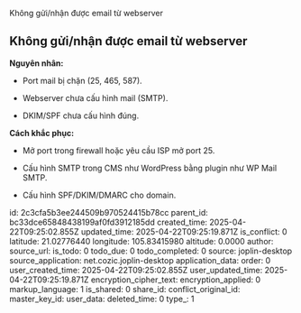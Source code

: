 Không gửi/nhận được email từ webserver

## **Không gửi/nhận được email từ webserver**

**Nguyên nhân:**

- Port mail bị chặn (25, 465, 587).
    
- Webserver chưa cấu hình mail (SMTP).
    
- DKIM/SPF chưa cấu hình đúng.
    

**Cách khắc phục:**

- Mở port trong firewall hoặc yêu cầu ISP mở port 25.
    
- Cấu hình SMTP trong CMS như WordPress bằng plugin như WP Mail SMTP.
    
- Cấu hình SPF/DKIM/DMARC cho domain.

id: 2c3cfa5b3ee244509b970524415b78cc
parent_id: bc33dce65848438199af0fd3912185dd
created_time: 2025-04-22T09:25:02.855Z
updated_time: 2025-04-22T09:25:19.871Z
is_conflict: 0
latitude: 21.02776440
longitude: 105.83415980
altitude: 0.0000
author: 
source_url: 
is_todo: 0
todo_due: 0
todo_completed: 0
source: joplin-desktop
source_application: net.cozic.joplin-desktop
application_data: 
order: 0
user_created_time: 2025-04-22T09:25:02.855Z
user_updated_time: 2025-04-22T09:25:19.871Z
encryption_cipher_text: 
encryption_applied: 0
markup_language: 1
is_shared: 0
share_id: 
conflict_original_id: 
master_key_id: 
user_data: 
deleted_time: 0
type_: 1